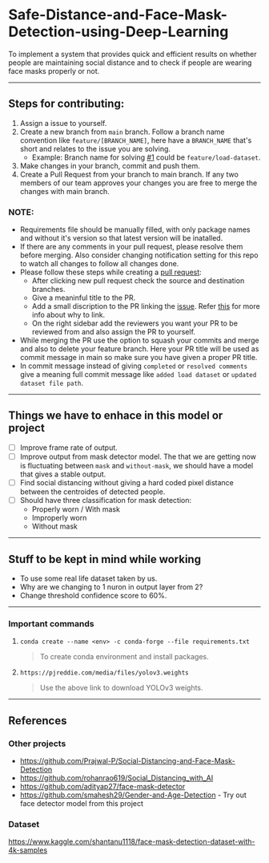 # Safe-Distance-and-Face-Mask-Detection-using-Deep-Learning
To implement a system that provides quick and efficient results on whether people are maintaining social distance and to check if people are wearing face masks properly or not.

---
## Steps for contributing:
1. Assign a issue to yourself.
2. Create a new branch from `main` branch. Follow a branch name convention like `feature/[BRANCH_NAME]`, here have a `BRANCH_NAME` that's short and relates to the issue you are solving.
    - Example: Branch name for solving [#1] could be `feature/load-dataset`.
3. Make changes in your branch, commit and push them.
4. Create a Pull Request from your branch to main branch. If any two members of our team approves your changes you are free to merge the changes with main branch.

### NOTE:
- Requirements file should be manually filled, with only package names and without it's version so that latest version will be inatalled.
- If there are any comments in your pull request, please resolve them before merging. Also consider changing notification setting for this repo to watch all changes to follow all changes done.
- Please follow these steps while creating a [pull request]:
    - After clicking new pull request check the source and destination branches.
    - Give a meaninful title to the PR.
    - Add a small discription to the PR linking the [issue]. Refer [this] for more info about why to link.
    - On the right sidebar add the reviewers you want your PR to be reviewed from and also assign the PR to yourself.
- While merging the PR use the option to squash your commits and merge and also to delete your feature branch. Here your PR title will be used as commit message in main so make sure you have given a proper PR title.
- In commit message instead of giving `completed` or `resolved comments` give a meaning full commit message like `added load dataset` or `updated dataset file path`.

---
## Things we have to enhace in this model or project
- [ ] Improve frame rate of output.
- [ ] Improve output from mask detector model. The that we are getting now is fluctuating between `mask` and `without-mask`, we should have a model that gives a stable output.
- [ ] Find social distancing without giving a hard coded pixel distance between the centroides of detected people.
- [ ] Should have three classification for mask detection:
    - Properly worn / With mask
    - Improperly worn
    - Without mask

---
## Stuff to be kept in mind while working
- To use some real life dataset taken by us.
- Why are we changing to 1 nuron in output layer from 2?
- Change threshold confidence score to 60%.

---
### Important commands
1. `conda create --name <env> -c conda-forge --file requirements.txt`
    > To create conda environment and install packages.
2. `https://pjreddie.com/media/files/yolov3.weights`
    > Use the above link to download YOLOv3 weights.

---
## References
### Other projects
-   https://github.com/Prajwal-P/Social-Distancing-and-Face-Mask-Detection
-   https://github.com/rohanrao619/Social_Distancing_with_AI
-   https://github.com/adityap27/face-mask-detector
-   https://github.com/smahesh29/Gender-and-Age-Detection - Try out face detector model from this project
### Dataset
https://www.kaggle.com/shantanu1118/face-mask-detection-dataset-with-4k-samples



[#1]: https://github.com/Prajwal-P/Safe-Distance-and-Face-Mask-Detection-using-Deep-Learning/issues/1
[pull request]: https://github.com/Prajwal-P/Safe-Distance-and-Face-Mask-Detection-using-Deep-Learning/pulls
[issue]: https://github.com/Prajwal-P/Safe-Distance-and-Face-Mask-Detection-using-Deep-Learning/issues
[this]: https://docs.github.com/en/issues/tracking-your-work-with-issues/linking-a-pull-request-to-an-issue
